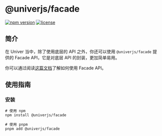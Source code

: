 # @univerjs/facade

[![npm version](https://img.shields.io/npm/v/@univerjs/facade)](https://npmjs.org/packages/@univerjs/facade)
[![license](https://img.shields.io/npm/l/@univerjs/facade)](https://img.shields.io/npm/l/@univerjs/facade)

## 简介

在 Univer 当中，除了使用底层的 API 之外，你还可以使用 `@univerjs/facade` 提供的 Facade API，它是对底层 API 的封装，更加简单易用。

你可以通过阅读[这篇文档](https://univer.ai/en-us/guides/facade/)了解如何使用 Facade API。

## 使用指南

### 安装

```shell
# 使用 npm
npm install @univerjs/facade

# 使用 pnpm
pnpm add @univerjs/facade
```
